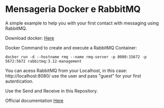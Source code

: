 # Mensageria Docker e RabbitMQ
A simple example to help you with your first contact with messaging using RabbitMQ.

Download docker: [Here](https://www.docker.com/products/docker-desktop/)

Docker Command to create and execute a RabbitMQ Container:
```
docker run -d --hostname rmq --name rmq-server -p 8080:15672 -p 5672:5672 rabbitmq:3.12-management
```
You can acess RabbitMQ from your Localhost, in this case: http://localhost:8080/
use the user and pass "guest" for your first autentication.

Use the Send and Receive in this Repository.

Official documentation [Here](https://www.rabbitmq.com/tutorials/tutorial-one-dotnet)
